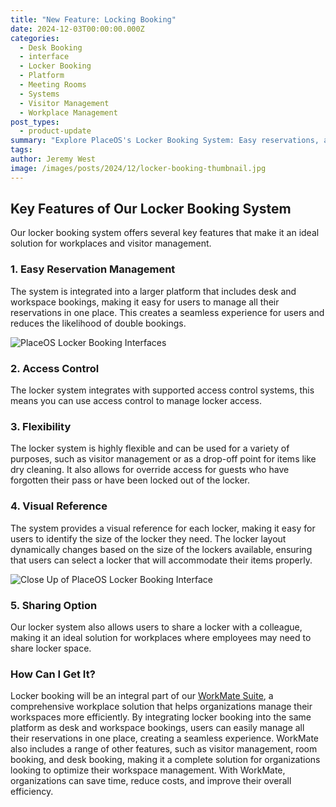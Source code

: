 ```yaml
---
title: "New Feature: Locking Booking"
date: 2024-12-03T00:00:00.000Z
categories:
  - Desk Booking
  - interface
  - Locker Booking
  - Platform
  - Meeting Rooms
  - Systems
  - Visitor Management
  - Workplace Management
post_types:
  - product-update
summary: "Explore PlaceOS's Locker Booking System: Easy reservations, access control, visual booking, and flexibility for workplaces and visitor management."
tags:
author: Jeremy West
image: /images/posts/2024/12/locker-booking-thumbnail.jpg
---
```

Key Features of Our Locker Booking System
-----------------------------------------

Our locker booking system offers several key features that make it an ideal solution for workplaces and visitor management.

### 1\. Easy Reservation Management

The system is integrated into a larger platform that includes desk and workspace bookings, making it easy for users to manage all their reservations in one place. This creates a seamless experience for users and reduces the likelihood of double bookings.

![PlaceOS Locker Booking Interfaces](/images/posts/2024/12/644b4e60d2bf194d03ef6366_book-20locker-20mobile-20workflow.png)

### 2\. Access Control

The locker system integrates with supported access control systems, this means you can use access control to manage locker access.

### 3\. Flexibility

The locker system is highly flexible and can be used for a variety of purposes, such as visitor management or as a drop-off point for items like dry cleaning. It also allows for override access for guests who have forgotten their pass or have been locked out of the locker.

### 4\. Visual Reference

The system provides a visual reference for each locker, making it easy for users to identify the size of the locker they need. The locker layout dynamically changes based on the size of the lockers available, ensuring that users can select a locker that will accommodate their items properly.

![Close Up of PlaceOS Locker Booking Interface](/images/posts/2024/12/644b4f5e48d11568ae01290b_available-20lockers-20desktop-20zoom.png)

### 5\. Sharing Option

Our locker system also allows users to share a locker with a colleague, making it an ideal solution for workplaces where employees may need to share locker space.

### How Can I Get It?

Locker booking will be an integral part of our [WorkMate Suite](/suite/workmate-workplace-solution), a comprehensive workplace solution that helps organizations manage their workspaces more efficiently. By integrating locker booking into the same platform as desk and workspace bookings, users can easily manage all their reservations in one place, creating a seamless experience. WorkMate also includes a range of other features, such as visitor management, room booking, and desk booking, making it a complete solution for organizations looking to optimize their workspace management. With WorkMate, organizations can save time, reduce costs, and improve their overall efficiency.
